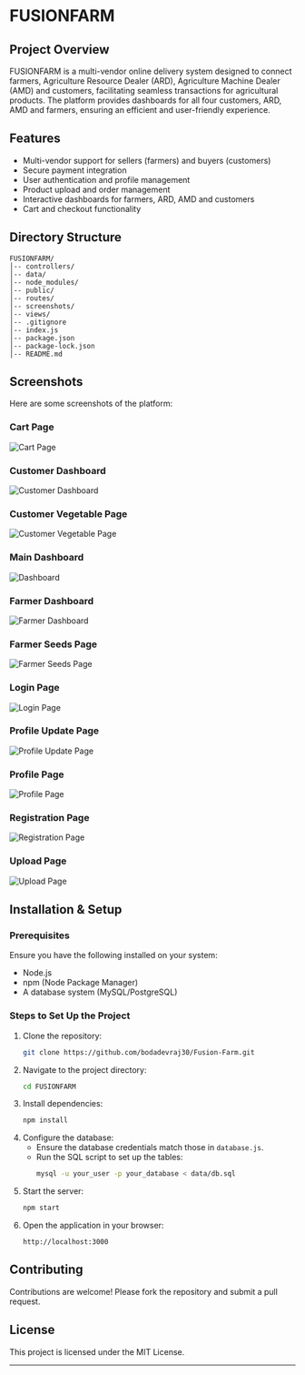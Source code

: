 # FUSIONFARM

## Project Overview
FUSIONFARM is a multi-vendor online delivery system designed to connect farmers, Agriculture Resource Dealer (ARD), Agriculture Machine Dealer (AMD) and customers, facilitating seamless transactions for agricultural products. The platform provides dashboards for all four customers, ARD, AMD and farmers, ensuring an efficient and user-friendly experience.

## Features
- Multi-vendor support for sellers (farmers) and buyers (customers)
- Secure payment integration
- User authentication and profile management
- Product upload and order management
- Interactive dashboards for farmers, ARD, AMD and customers
- Cart and checkout functionality

## Directory Structure
```
FUSIONFARM/
│-- controllers/
│-- data/
│-- node_modules/
│-- public/
│-- routes/
│-- screenshots/
│-- views/
│-- .gitignore
│-- index.js
│-- package.json
│-- package-lock.json
│-- README.md
```

## Screenshots
Here are some screenshots of the platform:

### Cart Page
![Cart Page](screenshots/Cart_page.png)

### Customer Dashboard
![Customer Dashboard](screenshots/Customer_Dashboard.png)

### Customer Vegetable Page
![Customer Vegetable Page](screenshots/Customer_Vegetable_page.png)

### Main Dashboard
![Dashboard](screenshots/Dashboard.png)

### Farmer Dashboard
![Farmer Dashboard](screenshots/Farmer_Dashboard.png)

### Farmer Seeds Page
![Farmer Seeds Page](screenshots/Farmer_Seeds_page.png)

### Login Page
![Login Page](screenshots/Login_page.png)

### Profile Update Page
![Profile Update Page](screenshots/Profile_Update_page.png)

### Profile Page
![Profile Page](screenshots/Profile_page.png)

### Registration Page
![Registration Page](screenshots/Registration_page.png)

### Upload Page
![Upload Page](screenshots/Upload_page.png)

## Installation & Setup

### Prerequisites
Ensure you have the following installed on your system:
- Node.js
- npm (Node Package Manager)
- A database system (MySQL/PostgreSQL)

### Steps to Set Up the Project
1. Clone the repository:
   ```bash
   git clone https://github.com/bodadevraj30/Fusion-Farm.git
   ```
2. Navigate to the project directory:
   ```bash
   cd FUSIONFARM
   ```
3. Install dependencies:
   ```bash
   npm install
   ```
4. Configure the database:
   - Ensure the database credentials match those in `database.js`.
   - Run the SQL script to set up the tables:
     ```bash
     mysql -u your_user -p your_database < data/db.sql
     ```
5. Start the server:
   ```bash
   npm start
   ```
6. Open the application in your browser:
   ```
   http://localhost:3000
   ```

## Contributing
Contributions are welcome! Please fork the repository and submit a pull request.

## License
This project is licensed under the MIT License.

---
